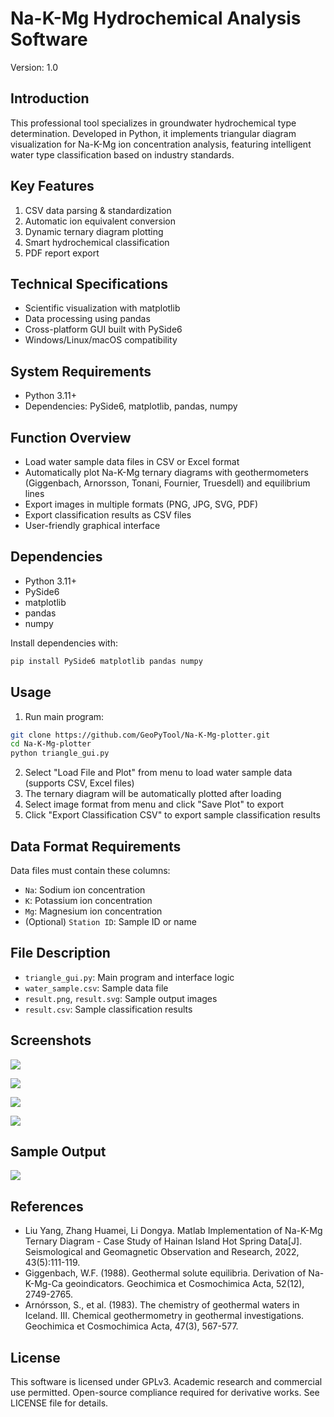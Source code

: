 # Na-K-Mg Hydrochemical Analysis Software

Version: 1.0

## Introduction
This professional tool specializes in groundwater hydrochemical type determination. Developed in Python, it implements triangular diagram visualization for Na-K-Mg ion concentration analysis, featuring intelligent water type classification based on industry standards.

## Key Features
1. CSV data parsing & standardization
2. Automatic ion equivalent conversion
3. Dynamic ternary diagram plotting
4. Smart hydrochemical classification
5. PDF report export

## Technical Specifications
- Scientific visualization with matplotlib
- Data processing using pandas
- Cross-platform GUI built with PySide6
- Windows/Linux/macOS compatibility

## System Requirements
- Python 3.11+
- Dependencies: PySide6, matplotlib, pandas, numpy

## Function Overview
- Load water sample data files in CSV or Excel format
- Automatically plot Na-K-Mg ternary diagrams with geothermometers (Giggenbach, Arnorsson, Tonani, Fournier, Truesdell) and equilibrium lines
- Export images in multiple formats (PNG, JPG, SVG, PDF)
- Export classification results as CSV files
- User-friendly graphical interface

## Dependencies
- Python 3.11+
- PySide6
- matplotlib
- pandas
- numpy

Install dependencies with:

```bash
pip install PySide6 matplotlib pandas numpy
```

## Usage
1. Run main program:

```bash
git clone https://github.com/GeoPyTool/Na-K-Mg-plotter.git
cd Na-K-Mg-plotter
python triangle_gui.py
```

2. Select "Load File and Plot" from menu to load water sample data (supports CSV, Excel files)
3. The ternary diagram will be automatically plotted after loading
4. Select image format from menu and click "Save Plot" to export
5. Click "Export Classification CSV" to export sample classification results

## Data Format Requirements
Data files must contain these columns:
- `Na`: Sodium ion concentration
- `K`: Potassium ion concentration
- `Mg`: Magnesium ion concentration
- (Optional) `Station ID`: Sample ID or name

## File Description
- `triangle_gui.py`: Main program and interface logic
- `water_sample.csv`: Sample data file
- `result.png`, `result.svg`: Sample output images
- `result.csv`: Sample classification results

## Screenshots

![](./images/1_import.png)


![](./images/2_plot.png)


![](./images/3_save.png)


![](./images/4_export.png)


## Sample Output

![](./images/result.png)

## References

- Liu Yang, Zhang Huamei, Li Dongya. Matlab Implementation of Na-K-Mg Ternary Diagram - Case Study of Hainan Island Hot Spring Data[J]. Seismological and Geomagnetic Observation and Research, 2022, 43(5):111-119.
- Giggenbach, W.F. (1988). Geothermal solute equilibria. Derivation of Na-K-Mg-Ca geoindicators. Geochimica et Cosmochimica Acta, 52(12), 2749-2765.
- Arnórsson, S., et al. (1983). The chemistry of geothermal waters in Iceland. III. Chemical geothermometry in geothermal investigations. Geochimica et Cosmochimica Acta, 47(3), 567-577.

## License
This software is licensed under GPLv3. Academic research and commercial use permitted. Open-source compliance required for derivative works. See LICENSE file for details.